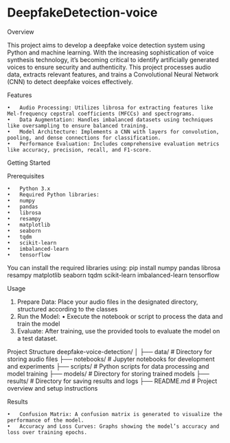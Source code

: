 # DeepfakeDetection-voice

Overview

This project aims to develop a deepfake voice detection system using Python and machine learning. With the increasing sophistication of voice synthesis technology, it’s becoming critical to identify artificially generated voices to ensure security and authenticity. This project processes audio data, extracts relevant features, and trains a Convolutional Neural Network (CNN) to detect deepfake voices effectively.

Features

	•	Audio Processing: Utilizes librosa for extracting features like Mel-frequency cepstral coefficients (MFCCs) and spectrograms.
	•	Data Augmentation: Handles imbalanced datasets using techniques like oversampling to ensure balanced training.
	•	Model Architecture: Implements a CNN with layers for convolution, pooling, and dense connections for classification.
	•	Performance Evaluation: Includes comprehensive evaluation metrics like accuracy, precision, recall, and F1-score.

Getting Started

Prerequisites

	•	Python 3.x
	•	Required Python libraries:
	•	numpy
	•	pandas
	•	librosa
	•	resampy
	•	matplotlib
	•	seaborn
	•	tqdm
	•	scikit-learn
	•	imbalanced-learn
	•	tensorflow

You can install the required libraries using:
pip install numpy pandas librosa resampy matplotlib seaborn tqdm scikit-learn imbalanced-learn tensorflow

Usage

1.	Prepare Data: Place your audio files in the designated directory, structured according to the classes
2.	Run the Model:
	•	Execute the notebook or script to process the data and train the model
3.	Evaluate: After training, use the provided tools to evaluate the model on a test dataset.

Project Structure
deepfake-voice-detection/
│
├── data/                 # Directory for storing audio files
├── notebooks/            # Jupyter notebooks for development and experiments
├── scripts/              # Python scripts for data processing and model training
├── models/               # Directory for storing trained models
├── results/              # Directory for saving results and logs
├── README.md             # Project overview and setup instructions



Results

	•	Confusion Matrix: A confusion matrix is generated to visualize the performance of the model.
	•	Accuracy and Loss Curves: Graphs showing the model’s accuracy and loss over training epochs.










